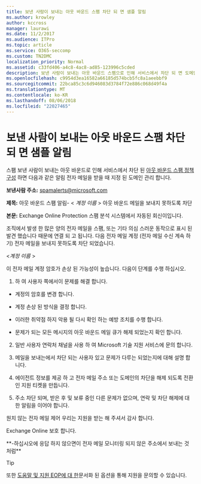 ```yaml
---
title: 보낸 사람이 보내는 아웃 바운드 스팸 차단 되 면 샘플 알림
ms.author: krowley
author: kccross
manager: laurawi
ms.date: 11/2/2017
ms.audience: ITPro
ms.topic: article
ms.service: O365-seccomp
ms.custom: TN2DMC
localization_priority: Normal
ms.assetid: c33fd406-a4c8-4ac8-ad85-123996c5cded
description: 보낸 사람이 보내는 아웃 바운드 스팸으로 인해 서비스에서 차단 되 면 도메인 관리자 아웃 바운드 스팸 정책 구성이 나타나면 다음과 비슷한 알림 전자 메일을 지정 합니다.
ms.openlocfilehash: c9954d3ea16582a66185d574bcb5fc8a1aeebbf9
ms.sourcegitcommit: 22bca85c3c6d946083d3784f72e886c068d49f4a
ms.translationtype: MT
ms.contentlocale: ko-KR
ms.lasthandoff: 08/06/2018
ms.locfileid: "22027465"
---
```

# <a name="sample-notification-when-a-sender-is-blocked-sending-outbound-spam"></a>보낸 사람이 보내는 아웃 바운드 스팸 차단 되 면 샘플 알림

스팸 보낸 사람이 보내는 아웃 바운드로 인해 서비스에서 차단 된 [아웃 바운드 스팸 정책 구성](configure-the-outbound-spam-policy.md) 하면 다음과 같은 알림 전자 메일을 받을 때 지정 된 도메인 관리 합니다. 
  
 **보낸사람 주소:** spamalerts@microsoft.com 
  
 **제목:** 아웃 바운드 스팸 알림- \< *계정 이름* \> 아웃 바운드 메일을 보내지 못하도록 차단     
  
 **본문:** Exchange Online Protection 스팸 분석 시스템에서 자동된 회신이입니다. 
  
조직에서 발생 한 많은 양의 전자 메일을 스팸, 또는 기타 의심 스러운 동작으로 표시 된 발견 했습니다 때문에 연결 되 고 됩니다. 다음 전자 메일 계정 (전자 메일 수신 계속 하기) 전자 메일을 보내지 못하도록 차단 되었습니다.
  
\<*계정 이름*  \> 
  
이 전자 메일 계정 암호가 손상 된 가능성이 높습니다. 다음이 단계를 수행 하십시오.
  
1. 하 여 사용자 쪽에서이 문제를 해결 합니다.
    
  - 계정의 암호를 변경 합니다.
    
  - 계정 손상 된 방식을 결정 합니다.
    
  - 이러한 취약점 하지 악용 될 다시 확인 하는 예방 조치를 수행 합니다.
    
  - 문제가 되는 모든 메시지의 아웃 바운드 메일 큐가 해제 되었는지 확인 합니다.
    
2. 일반 사용자 연락처 채널을 사용 하 여 Microsoft 기술 지원 서비스에 문의 합니다.
    
3. 메일을 보내는에서 차단 되는 사용자 있고 문제가 다루는 되었는지에 대해 설명 합니다.
    
4. 에이전트 정보를 제공 하 고 전자 메일 주소 또는 도메인의 차단을 해제 되도록 전환 인 지원 티켓을 만듭니다.
    
5. 주소 차단 되며, 받은 후 및 보류 중인 다른 문제가 없으며, 연락 및 차단 해제에 대 한 알림을 이어야 합니다.
    
원치 않는 전자 메일 제어 우리는 지원을 받는 해 주셔서 감사 합니다.
  
Exchange Online 보호 합니다.
  
\*\*-하십시오에 응답 하지 않으면이 전자 메일 모니터링 되지 않은 주소에서 보내는 것 처럼\*\*
  
> [!TIP]
> 또한 [도움말 및 지원 EOP에 대 한](eop/help-and-support-for-eop.md)문서화 된 옵션을 통해 지원을 문의할 수 있습니다. 
  


